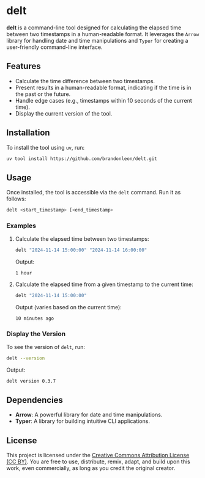 # delt

**delt** is a command-line tool designed for calculating the elapsed time between two timestamps in a human-readable format. It leverages the `Arrow` library for handling date and time manipulations and `Typer` for creating a user-friendly command-line interface.

## Features

- Calculate the time difference between two timestamps.
- Present results in a human-readable format, indicating if the time is in the past or the future.
- Handle edge cases (e.g., timestamps within 10 seconds of the current time).
- Display the current version of the tool.

## Installation

To install the tool using `uv`, run:

``` bash
uv tool install https://github.com/brandonleon/delt.git
```

## Usage

Once installed, the tool is accessible via the `delt` command. Run it as follows:

``` bash
delt <start_timestamp> [<end_timestamp>
```

### Examples

1. Calculate the elapsed time between two timestamps:

    ``` bash
    delt "2024-11-14 15:00:00" "2024-11-14 16:00:00"
    ```

    Output:
    ``` text
    1 hour
    ```

2. Calculate the elapsed time from a given timestamp to the current time:

    ``` bash
    delt "2024-11-14 15:00:00"
    ```

    Output (varies based on the current time):
    ``` text
    10 minutes ago
    ```

### Display the Version

To see the version of `delt`, run:

``` bash
delt --version
```
Output:
``` text
delt version 0.3.7
```

## Dependencies

- **Arrow**: A powerful library for date and time manipulations.
- **Typer**: A library for building intuitive CLI applications.

## License

This project is licensed under the [Creative Commons Attribution License (CC BY)](https://creativecommons.org/licenses/by/4.0/). You are free to use, distribute, remix, adapt, and build upon this work, even commercially, as long as you credit the original creator.
